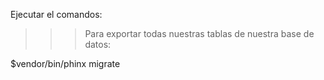 Ejecutar el comandos:

>>> Para exportar todas nuestras tablas de nuestra base de datos:

$vendor/bin/phinx migrate

